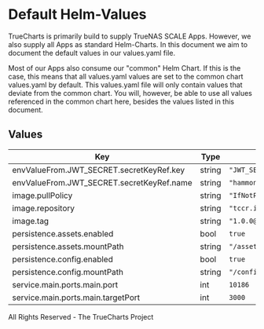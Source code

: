 # Default Helm-Values

TrueCharts is primarily build to supply TrueNAS SCALE Apps.
However, we also supply all Apps as standard Helm-Charts. In this document we aim to document the default values in our values.yaml file.

Most of our Apps also consume our "common" Helm Chart.
If this is the case, this means that all values.yaml values are set to the common chart values.yaml by default. This values.yaml file will only contain values that deviate from the common chart.
You will, however, be able to use all values referenced in the common chart here, besides the values listed in this document.

## Values

| Key | Type | Default | Description |
|-----|------|---------|-------------|
| envValueFrom.JWT_SECRET.secretKeyRef.key | string | `"JWT_SECRET"` |  |
| envValueFrom.JWT_SECRET.secretKeyRef.name | string | `"hammond-secrets"` |  |
| image.pullPolicy | string | `"IfNotPresent"` |  |
| image.repository | string | `"tccr.io/truecharts/hammond"` |  |
| image.tag | string | `"1.0.0@sha256:a38f0455634f15a38535b6f067f0cd6b62770df51d0c40c5f09ad19cbe066702"` |  |
| persistence.assets.enabled | bool | `true` |  |
| persistence.assets.mountPath | string | `"/assets"` |  |
| persistence.config.enabled | bool | `true` |  |
| persistence.config.mountPath | string | `"/config"` |  |
| service.main.ports.main.port | int | `10186` |  |
| service.main.ports.main.targetPort | int | `3000` |  |

All Rights Reserved - The TrueCharts Project
